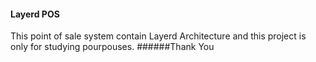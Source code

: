 #### Layerd POS
This point of sale system contain Layerd Architecture and this project is only for studying pourpouses.
######Thank You
